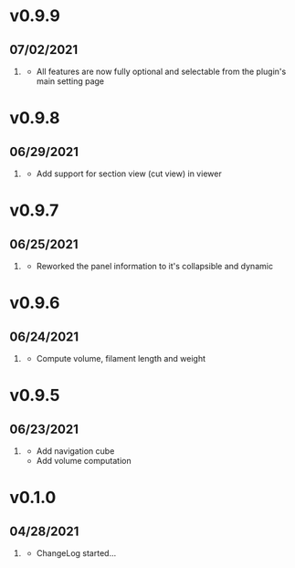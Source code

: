 # v0.9.9
##  07/02/2021

1. [](#new)
    * All features are now fully optional and selectable from the plugin's main setting page

# v0.9.8
##  06/29/2021

1. [](#new)
    * Add support for section view (cut view) in viewer

# v0.9.7
##  06/25/2021

1. [](#new)
    * Reworked the panel information to it's collapsible and dynamic

# v0.9.6
##  06/24/2021

1. [](#new)
    * Compute volume, filament length and weight

# v0.9.5
##  06/23/2021

1. [](#new)
    * Add navigation cube
    * Add volume computation

# v0.1.0
##  04/28/2021

1. [](#new)
    * ChangeLog started...
